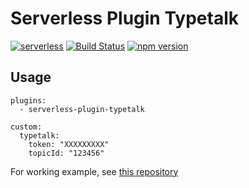 Serverless Plugin Typetalk
===

[![serverless](http://public.serverless.com/badges/v3.svg)](http://www.serverless.com)
[![Build Status](https://travis-ci.com/is2ei/serverless-plugin-typetalk.svg?branch=master)][travis]
[![npm version](https://img.shields.io/npm/v/serverless-plugin-typetalk.svg)][npm]

[travis]: https://travis-ci.com/is2ei/serverless-plugin-typetalk
[npm]: https://badge.fury.io/js/serverless-plugin-typetalk

## Usage

```
plugins:
  - serverless-plugin-typetalk

custom:
  typetalk:
    token: "XXXXXXXXX"
    topicId: "123456"
```

For working example, see [this repository](https://github.com/is2ei/serverless-plugin-typetalk-example)

